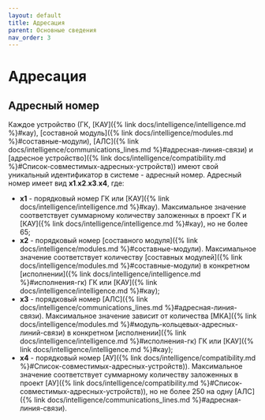 ```yaml
---
layout: default
title: Адресация
parent: Основные сведения
nav_order: 3
---
```


# Адресация


## Адресный номер
Каждое устройство (ГК, [КАУ]({% link docs/intelligence/intelligence.md %}#кау), [составной модуль]({% link docs/intelligence/modules.md %}#составные-модули), [АЛС]({% link docs/intelligence/communications_lines.md %}#адресная-линия-связи) и [адресное устройство]({% link docs/intelligence/compatibility.md %}#Список-совместимых-адресных-устройств)) имеют свой уникальный идентификатор в системе - адресный номер.
Адресный номер имеет вид **x1**.**x2**.**x3**.**x4**, где:
- **x1** - порядковый номер ГК или [КАУ]({% link docs/intelligence/intelligence.md %}#кау). Максимальное значение соответствует суммарному количеству заложенных в проект ГК и [КАУ]({% link docs/intelligence/intelligence.md %}#кау), но не более 65;
- **x2** - порядковый номер [составного модуля]({% link docs/intelligence/modules.md %}#составные-модули). Максимальное значение соответствует количеству [составных модулей]({% link docs/intelligence/modules.md %}#составные-модули) в конкретном [исполнении]({% link docs/intelligence/intelligence.md %}#исполнения-гк) ГК или [КАУ]({% link docs/intelligence/intelligence.md %}#кау);
- **x3** - порядковый номер [АЛС]({% link docs/intelligence/communications_lines.md %}#адресная-линия-связи). Максимальное значение зависит от количества [МКА]({% link docs/intelligence/modules.md %}#модуль-кольцевых-адресных-линий-связи) в конкретном [исполнении]({% link docs/intelligence/intelligence.md %}#исполнения-гк) ГК или [КАУ]({% link docs/intelligence/intelligence.md %}#кау);
- **x4** - порядковый номер [АУ]({% link docs/intelligence/compatibility.md %}#Список-совместимых-адресных-устройств)). Максимальное значение соответствует суммарному количеству заложенных в проект [АУ]({% link docs/intelligence/compatibility.md %}#Список-совместимых-адресных-устройств)), но не более 250 на одну [АЛС]({% link docs/intelligence/communications_lines.md %}#адресная-линия-связи).
